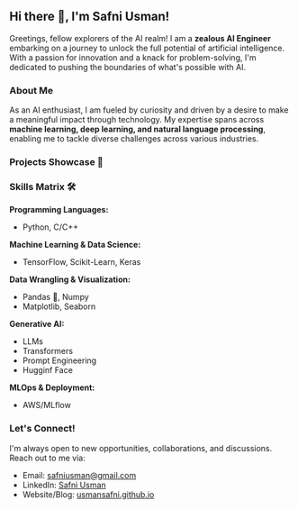 ## Hi there 👋, I'm Safni Usman!

Greetings, fellow explorers of the AI realm! I am a **zealous AI Engineer** embarking on a journey to unlock the full potential of artificial intelligence. With a passion for innovation and a knack for problem-solving, I'm dedicated to pushing the boundaries of what's possible with AI.

### About Me

As an AI enthusiast, I am fueled by curiosity and driven by a desire to make a meaningful impact through technology. My expertise spans across **machine learning, deep learning, and natural language processing**, enabling me to tackle diverse challenges across various industries.

### Projects Showcase 🚀

### Skills Matrix 🛠️

**Programming Languages:**
- Python, C/C++

**Machine Learning & Data Science:**
- TensorFlow, Scikit-Learn, Keras

**Data Wrangling & Visualization:**
- Pandas 🐼, Numpy
- Matplotlib, Seaborn

**Generative AI:**
- LLMs
- Transformers
- Prompt Engineering
- Hugginf Face

**MLOps & Deployment:**
- AWS/MLflow

### Let's Connect!

I'm always open to new opportunities, collaborations, and discussions. Reach out to me via:

- Email: safniusman@gmail.com
- LinkedIn: [Safni Usman](https://www.linkedin.com/in/safniusman/)
- Website/Blog: [usmansafni.github.io](https://usmansafni.github.io/)

